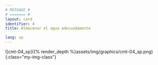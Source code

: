 ```yaml
---
# MESSAGE #
# ======= #
layout: card
identifier: 4
title: Almacenar el agua adecuadamente

lang: sp
---
```


![cmt-04_sp]({% render_depth %}assets/img/graphics/cmt-04_sp.png){:class="my-img-class"}
